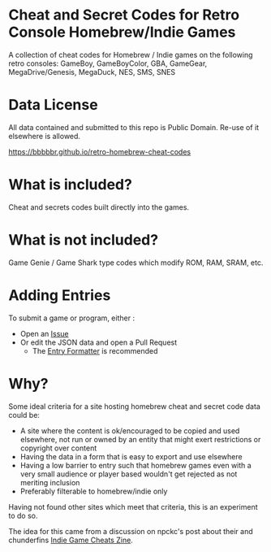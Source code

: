 # Cheat and Secret Codes for Retro Console Homebrew/Indie Games
A collection of cheat codes for Homebrew / Indie games on the following retro consoles:
GameBoy, GameBoyColor, GBA, GameGear, MegaDrive/Genesis, MegaDuck, NES, SMS, SNES


# Data License
All data contained and submitted to this repo is Public Domain.
Re-use of it elsewhere is allowed.

https://bbbbbr.github.io/retro-homebrew-cheat-codes


# What is included?
Cheat and secrets codes built directly into the games.


# What is not included?
Game Genie / Game Shark type codes which modify ROM, RAM, SRAM, etc.


# Adding Entries
To submit a game or program, either :
- Open an [Issue](https://github.com/bbbbbr/retro-homebrew-cheat-codes/issues)
- Or edit the JSON data and open a Pull Request
  - The [Entry Formatter](https://bbbbbr.github.io/retro-homebrew-cheat-codes/entry_formatter.html) is recommended


# Why?
Some ideal criteria for a site hosting homebrew cheat and secret code data could be:
- A site where the content is ok/encouraged to be copied and used elsewhere, not run or owned by an entity that might exert restrictions or copyright over content
- Having the data in a form that is easy to export and use elsewhere
- Having a low barrier to entry such that homebrew games even with a very small audience or player based wouldn't get rejected as not meriting inclusion
- Preferably filterable to homebrew/indie only

Having not found other sites which meet that criteria, this is an experiment to do so.

The idea for this came from a discussion on npckc's post about their and chunderfins [Indie Game Cheats Zine](https://npckc.itch.io/indie-game-cheats).